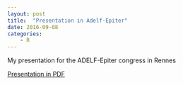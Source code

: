 ```yaml
---
layout: post
title:  "Presentation in Adelf-Epiter"
date: 2016-09-08 
categories:
    - R
---
```


My presentation for the ADELF-Epiter congress in Rennes


<a href="/assets/adelf-epiter-2016-Joris_Muller.pdf">Presentation in PDF</a> 

